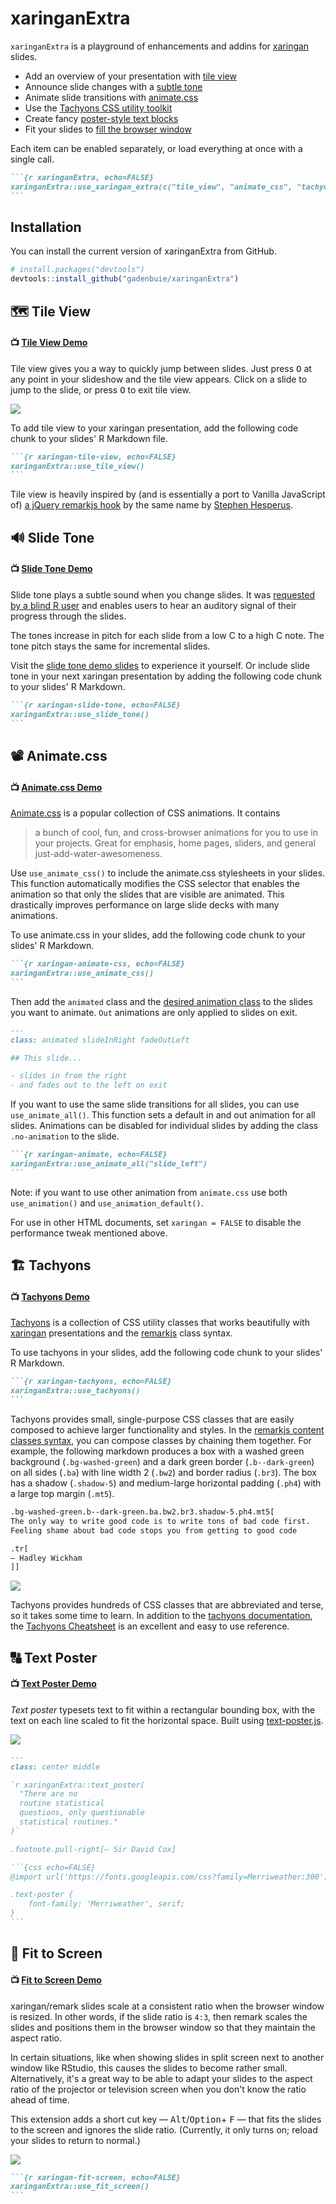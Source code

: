 
# xaringanExtra

<!-- badges: start -->
<!-- badges: end -->

<!-- Links -->
[xaringan]: https://slides.yihuie.name/xaringan
[remarkjs]: http://remarkjs.com/
[animate.css]: http://daneden.github.io/animate.css
[text-poster]: https://github.com/IMAGINARY/text-poster#readme

`xaringanExtra` is a playground of enhancements and addins for [xaringan] slides.

- Add an overview of your presentation with [tile view](#-tile-view)
- Announce slide changes with a [subtle tone](#-slide-tone)
- Animate slide transitions with [animate.css](#-animatecss)
- Use the [Tachyons CSS utility toolkit](#-tachyons)
- Create fancy [poster-style text blocks](#-text-poster)
- Fit your slides to [fill the browser window](#-fit-to-screen)

Each item can be enabled separately, 
or load everything at once with a single call.

````markdown
```{r xaringanExtra, echo=FALSE}
xaringanExtra::use_xaringan_extra(c("tile_view", "animate_css", "tachyons"))
```
````

## Installation

You can install the current version of xaringanExtra from GitHub.

``` r
# install.packages("devtools")
devtools::install_github("gadenbuie/xaringanExtra")
```

## &#x1F5FA; Tile View

#### &#x1F4FA; [Tile View Demo](https://gadenbuie.github.io/xaringanExtra/tile-view)

Tile view gives you a way to quickly jump between slides.
Just press <kbd>O</kbd> at any point in your slideshow and the tile view appears.
Click on a slide to jump to the slide, or press <kbd>O</kbd> to exit tile view.

![](man/figures/tile-view.png)

To add tile view to your xaringan presentation, 
add the following code chunk to your slides' R Markdown file.

````markdown
```{r xaringan-tile-view, echo=FALSE}
xaringanExtra::use_tile_view()
```
````

Tile view is heavily inspired by
(and is essentially a port to Vanilla JavaScript of)
[a jQuery remarkjs hook](https://github.com/StephenHesperus/remark-hook/)
by the same name by [Stephen Hesperus](https://github.com/StephenHesperus).

## &#x1F50A; Slide Tone

#### &#x1F4FA; [Slide Tone Demo](https://gadenbuie.github.io/xaringanExtra/slide-tone)

Slide tone plays a subtle sound when you change slides.
It was 
[requested by a blind R user](https://github.com/yihui/xaringan/issues/214)
and enables users to hear an auditory signal of their progress through the slides.

The tones increase in pitch for each slide from a low C to a high C note.
The tone pitch stays the same for incremental slides.

Visit the 
[slide tone demo slides](https://gadenbuie.github.io/xaringanExtra/slide-tone)
to experience it yourself.
Or include slide tone in your next xaringan presentation 
by adding the following code chunk to your slides' R Markdown.

````markdown
```{r xaringan-slide-tone, echo=FALSE}
xaringanExtra::use_slide_tone()
```
````

## &#x1F4FD; Animate.css

#### &#x1F4FA; [Animate.css Demo](https://gadenbuie.github.io/xaringanExtra/animate-css)

[Animate.css] is a popular collection of CSS animations. It contains 

> a bunch of cool, fun, and cross-browser animations for you to use in your
> projects. Great for emphasis, home pages, sliders, and general
> just-add-water-awesomeness.

Use `use_animate_css()` to include the animate.css stylesheets in your slides.
This function automatically modifies the CSS selector that enables the animation
so that only the slides that are visible are animated.
This drastically improves performance on large slide decks with many animations.

To use animate.css in your slides, 
add the following code chunk to your slides' R Markdown.

````markdown
```{r xaringan-animate-css, echo=FALSE}
xaringanExtra::use_animate_css()
```
````

Then add the `animated` class and the [desired animation class][animate.css] to the slides you want to animate.
`Out` animations are only applied to slides on exit.

```markdown
---
class: animated slideInRight fadeOutLeft

## This slide...

- slides in from the right 
- and fades out to the left on exit
```

If you want to use the same slide transitions for all slides,
you can use `use_animate_all()`.
This function sets a default in and out animation for all slides. 
Animations can be disabled for individual slides 
by adding the class `.no-animation` to the slide.

````markdown
```{r xaringan-animate, echo=FALSE}
xaringanExtra::use_animate_all("slide_left")
```
````

Note: if you want to use other animation from `animate.css` use both `use_animation()` and `use_animation_default()`.

For use in other HTML documents, 
set `xaringan = FALSE` to disable the performance tweak mentioned above.

## &#x1F3D7; Tachyons

#### &#x1F4FA; [Tachyons Demo](https://gadenbuie.github.io/xaringanExtra/tachyons)

[tachyons]: http://tachyons.io/
[tachyons-docs]: http://tachyons.io/docs/
[tachyons-cheatsheet]: https://roperzh.github.io/tachyons-cheatsheet/

[Tachyons] is a collection of CSS utility classes
that works beautifully with [xaringan] presentations
and the [remarkjs] class syntax.

To use tachyons in your slides,
add the following code chunk to your slides' R Markdown.

````markdown
```{r xaringan-tachyons, echo=FALSE}
xaringanExtra::use_tachyons()
```
````

Tachyons provides small, single-purpose CSS classes that are easily composed to achieve larger functionality and styles.
In the 
[remarkjs content classes syntax](https://github.com/gnab/remark/wiki/Markdown#content-classes),
you can compose classes by chaining them together.
For example, 
the following markdown produces a box with a 
washed green background (`.bg-washed-green`)
and a dark green border (`.b--dark-green`)
on all sides (`.ba`)
with line width 2 (`.bw2`)
and border radius (`.br3`).
The box has a shadow (`.shadow-5`)
and medium-large horizontal padding (`.ph4`)
with a large top margin (`.mt5`).

```markdown
.bg-washed-green.b--dark-green.ba.bw2.br3.shadow-5.ph4.mt5[
The only way to write good code is to write tons of bad code first. 
Feeling shame about bad code stops you from getting to good code

.tr[
— Hadley Wickham
]]
```

![](man/figures/tachyons.png)

Tachyons provides hundreds of CSS classes that are abbreviated and terse,
so it takes some time to learn.
In addition to the [tachyons documentation][tachyons-docs],
the [Tachyons Cheatsheet][tachyons-cheatsheet] is an excellent and easy to use reference.

## &#x1F520; Text Poster

#### &#x1F4FA; [Text Poster Demo](https://gadenbuie.github.io/xaringanExtra/text-poster)

_Text poster_ typesets text to fit within a rectangular bounding box, 
with the text on each line scaled to fit the horizontal space.
Built using [text-poster.js][text-poster].

![](man/figures/text-poster.png)

````markdown
---
class: center middle

`r xaringanExtra::text_poster(
  "There are no 
  routine statistical
  questions, only questionable 
  statistical routines."
)`

.footnote.pull-right[— Sir David Cox]

```{css echo=FALSE}
@import url('https://fonts.googleapis.com/css?family=Merriweather:300');

.text-poster {
	font-family: 'Merriweather', serif;
}
```
````

## &#x1F4D0; Fit to Screen

#### &#x1F4FA; [Fit to Screen Demo](https://gadenbuie.github.io/xaringanExtra/fit-screen)

xaringan/remark slides scale at a consistent ratio when the browser window is resized.
In other words, if the slide ratio is `4:3`, 
then remark scales the slides and positions them in the browser window 
so that they maintain the aspect ratio.

In certain situations, 
like when showing slides in split screen next to another window like RStudio,
this causes the slides to become rather small.
Alternatively,
it's a great way to be able to adapt your slides 
to the aspect ratio of the projector or television screen
when you don't know the ratio ahead of time.

This extension adds a short cut key — <kbd>Alt</kbd>/<kbd>Option</kbd>+ <kbd>F</kbd> —
that fits the slides to the screen and ignores the slide ratio.
(Currently, it only turns on; reload your slides to return to normal.)

![](man/figures/fit-screen.gif)

````markdown
```{r xaringan-fit-screen, echo=FALSE}
xaringanExtra::use_fit_screen()
```
````
